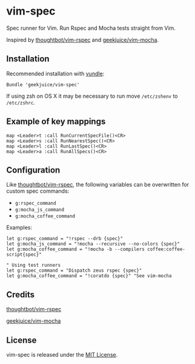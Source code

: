 # vim-spec

Spec runner for Vim. Run Rspec and Mocha tests straight from Vim.

Inspired by [thoughtbot/vim-rspec](https://github.com/thoughtbot/vim-rspec) and
[geekjuice/vim-mocha](https://github.com/geekjuice/vim-mocha).

## Installation

Recommended installation with [vundle](https://github.com/gmarik/vundle):

```vim
Bundle 'geekjuice/vim-spec'
```

If using zsh on OS X it may be necessary to run move `/etc/zshenv` to `/etc/zshrc`.

## Example of key mappings

```vim
map <Leader>t :call RunCurrentSpecFile()<CR>
map <Leader>s :call RunNearestSpec()<CR>
map <Leader>l :call RunLastSpec()<CR>
map <Leader>a :call RunAllSpecs()<CR>
```

## Configuration

Like [thoughtbot/vim-rspec](https://github.com/thoughtbot/vim-rspec), the
following variables can be overwritten for custom spec commands:

* `g:rspec_command`
* `g:mocha_js_command`
* `g:mocha_coffee_command`

Examples:

```vim
let g:rspec_command = "!rspec --drb {spec}"
let g:mocha_js_command = "!mocha --recursive --no-colors {spec}"
let g:mocha_coffee_command = "!mocha -b --compilers coffee:coffee-script{spec}"

" Using test runners
let g:rspec_command = "Dispatch zeus rspec {spec}"
let g:mocha_coffee_command = "!coratdo {spec}" "See vim-mocha
```

Credits
-------

[thoughtbot/vim-rspec](https://github.com/thoughtbot/vim-rspec)

[geekjuice/vim-mocha](https://github.com/geekjuice/vim-mocha)

## License

vim-spec is released under the [MIT License](LICENSE).
